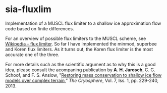 # sia-fluxlim
Implementation of a MUSCL flux limiter to a shallow ice approximation flow code based on finite differences.

For an overview of possible flux limiters to the MUSCL scheme, see [Wikipedia - flux limiter](https://en.wikipedia.org/wiki/Flux_limiter). So far I have implemented the minmod, superbee and Koren flux limiters. As it turns out, the Koren flux limiter is the most accurate one of the three.

For more details such as the scientific argument as to why this is a good idea, please consult the acompaning publication by **A. H. Jarosch**, C. G. Schoof, and F. S. Anslow, "[Restoring mass conservation to shallow ice flow models over complex terrain](http://www.the-cryosphere.net/7/229/2013/tc-7-229-2013.html),” *The Cryosphere*, Vol. 7, Iss. 1, pp. 229-240, 2013.
